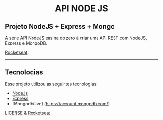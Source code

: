 

<h1 align="center">
  API NODE JS
</h1>

<p align="center">

##  Projeto NodeJS + Express + Mongo 
A série API NodeJS ensina do zero à criar uma API REST com NodeJS, Express e MongoDB.

[Rocketseat](https://rocketseat.com.br/).
<br>

---
## Tecnologias

Esse projeto utilizou as seguintes tecnologias:

- [Node.js](https://nodejs.org/en/)
- [Express](https://expressjs.com/pt-br/)
- [Mongodb/live] (https://account.mongodb.com/)



[LICENSE](LICENSE) & [Rocketseat](https://rocketseat.com.br/)



